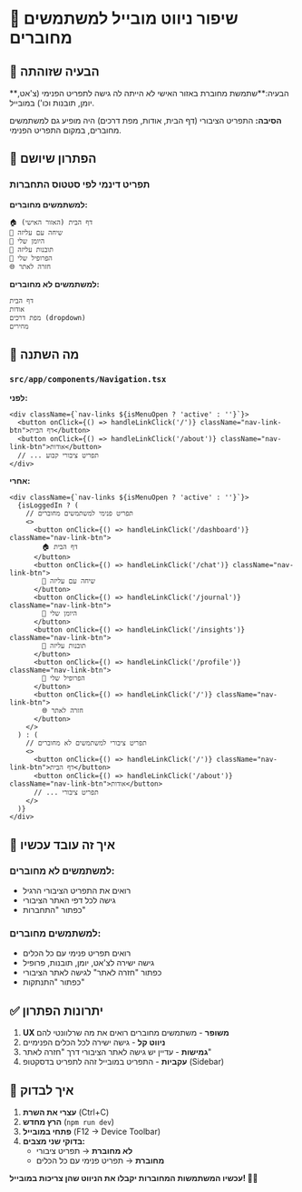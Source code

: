 # 🎯 שיפור ניווט מובייל למשתמשים מחוברים

## 🎯 הבעיה שזוהתה

**הבעיה:**שתמשת מחוברת באזור האישי לא הייתה לה גישה לתפריט הפנימי (צ'אט, יומן, תובנות וכו') במובייל.

**הסיבה:** התפריט הציבורי (דף הבית, אודות, מפת דרכים) היה מופיע גם למשתמשים מחוברים, במקום התפריט הפנימי.

## 🔧 הפתרון שיושם

### **תפריט דינמי לפי סטטוס התחברות**

**למשתמשים מחוברים:**
```
🏠 דף הבית (האזור האישי)
💬 שיחה עם עליזה  
📔 היומן שלי
🔮 תובנות עליזה
👤 הפרופיל שלי
🌐 חזרה לאתר
```

**למשתמשים לא מחוברים:**
```
דף הבית
אודות
מפת דרכים (dropdown)
מחירים
```

## 🎯 מה השתנה

### `src/app/components/Navigation.tsx`

**לפני:**
```tsx
<div className={`nav-links ${isMenuOpen ? 'active' : ''}`}>
  <button onClick={() => handleLinkClick('/')} className="nav-link-btn">דף הבית</button>
  <button onClick={() => handleLinkClick('/about')} className="nav-link-btn">אודות</button>
  // ... תפריט ציבורי קבוע
</div>
```

**אחרי:**
```tsx
<div className={`nav-links ${isMenuOpen ? 'active' : ''}`}>
  {isLoggedIn ? (
    // תפריט פנימי למשתמשים מחוברים
    <>
      <button onClick={() => handleLinkClick('/dashboard')} className="nav-link-btn">
        🏠 דף הבית
      </button>
      <button onClick={() => handleLinkClick('/chat')} className="nav-link-btn">
        💬 שיחה עם עליזה
      </button>
      <button onClick={() => handleLinkClick('/journal')} className="nav-link-btn">
        📔 היומן שלי
      </button>
      <button onClick={() => handleLinkClick('/insights')} className="nav-link-btn">
        🔮 תובנות עליזה
      </button>
      <button onClick={() => handleLinkClick('/profile')} className="nav-link-btn">
        👤 הפרופיל שלי
      </button>
      <button onClick={() => handleLinkClick('/')} className="nav-link-btn">
        🌐 חזרה לאתר
      </button>
    </>
  ) : (
    // תפריט ציבורי למשתמשים לא מחוברים
    <>
      <button onClick={() => handleLinkClick('/')} className="nav-link-btn">דף הבית</button>
      <button onClick={() => handleLinkClick('/about')} className="nav-link-btn">אודות</button>
      // ... תפריט ציבורי
    </>
  )}
</div>
```

## 🚀 איך זה עובד עכשיו

### **למשתמשים לא מחוברים:**
- רואים את התפריט הציבורי הרגיל
- גישה לכל דפי האתר הציבורי
- כפתור "התחברות"

### **למשתמשים מחוברים:**
- רואים תפריט פנימי עם כל הכלים
- גישה ישירה לצ'אט, יומן, תובנות, פרופיל
- כפתור "חזרה לאתר" לגישה לאתר הציבורי
- כפתור "התנתקות"

## ✅ יתרונות הפתרון

1. **UX משופר** - משתמשים מחוברים רואים את מה שרלוונטי להם
2. **ניווט קל** - גישה ישירה לכל הכלים הפנימיים
3. **גמישות** - עדיין יש גישה לאתר הציבורי דרך "חזרה לאתר"
4. **עקביות** - התפריט במובייל זהה לתפריט בדסקטופ (Sidebar)

## 🎯 איך לבדוק

1. **עצרי את השרת** (Ctrl+C)
2. **הרץ מחדש** (`npm run dev`)
3. **פתחי במובייל** (F12 → Device Toolbar)
4. **בדוקי שני מצבים:**
   - **לא מחוברת** → תפריט ציבורי
   - **מחוברת** → תפריט פנימי עם כל הכלים

**עכשיו המשתמשות המחוברות יקבלו את הניווט שהן צריכות במובייל! 📱✨**
